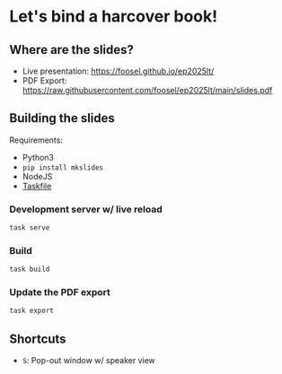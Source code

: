 # Let's bind a harcover book!

## Where are the slides?

- Live presentation: https://foosel.github.io/ep2025lt/
- PDF Export: https://raw.githubusercontent.com/foosel/ep2025lt/main/slides.pdf

## Building the slides

Requirements: 

- Python3
- `pip install mkslides`
- NodeJS
- [Taskfile](https://taskfile.dev)

### Development server w/ live reload

``` bash
task serve
```

### Build

``` bash
task build
```

### Update the PDF export

``` bash
task export
```

## Shortcuts

- `S`: Pop-out window w/ speaker view